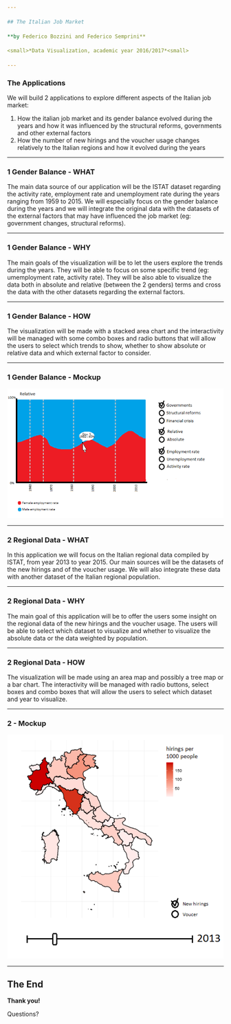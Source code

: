 ```yaml
---

## The Italian Job Market

**by Federico Bozzini and Federico Semprini**

<small>*Data Visualization, academic year 2016/2017*<small>

---
```


### The Applications

We will build 2 applications to explore different aspects of the Italian job market:

1. How the italian job market and its gender balance evolved during the years and how it was influenced by the structural reforms, governments and other external factors
2. How the number of new hirings and the voucher usage changes relatively to the Italian regions and how it evolved during the years

---

### 1 Gender Balance - WHAT

The main data source of our application will be the ISTAT dataset regarding the activity rate, employment rate and unemployment rate during the years ranging from 1959 to 2015. We will especially focus on the gender balance during the years and we will integrate the original data with the datasets of the external factors that may have influenced the job market (eg: government changes, structural reforms).

---

### 1 Gender Balance - WHY

The main goals of the visualization will be to let the users explore the trends during the years. They will be able to focus on some specific trend (eg: umemployment rate, activity rate). They will be also able to visualize the data both in absolute and relative  (between the 2 genders) terms and cross the data with the other datasets regarding the external factors.

---

### 1 Gender Balance - HOW

The visualization will be made with a stacked area chart and the interactivity will be managed with some combo boxes and radio buttons that will allow the users to select which trends to show, whether to show absolute or relative data and which external factor to consider.

---

### 1 Gender Balance - Mockup

![App1 Mockup](project/img/app1mockup.png)

---

### 2 Regional Data - WHAT

In this application we will focus on the Italian regional data compiled by ISTAT, from year 2013 to year 2015. Our main sources will be the datasets of the new hirings and of the voucher usage. We will also integrate these data with another dataset of the Italian regional population.

---

### 2 Regional Data - WHY

The main goal of this application will be to offer the users some insight on the regional data of the new hirings and the voucher usage. The users will be able to select which dataset to visualize and whether to visualize the absolute data or the data weighted by population.

---

### 2 Regional Data - HOW

The visualization will be made using an area map and possibly a tree map or a bar chart. The interactivity will be managed with radio buttons, select boxes and combo boxes that will allow the users to select which dataset and year to visualize.

---

### 2 - Mockup

![App2 Mockup](project/img/app2mockup.png)

---

## The End

**Thank you!**

Questions?